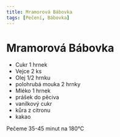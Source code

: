```yaml
---
title: Mramorová Bábovka
tags: [Pečení, Bábovka]
---
```


# Mramorová Bábovka

* Cukr 1 hrnek
* Vejce 2 ks
* Olej 1/2 hrnku
* polohrubá mouka 2 hrnky
* Mléko 1 hrnek
* prášek do pěciva
* vanilkový cukr
* kůra z citronu
* kakao

Pečeme 35-45 minut na 180°C 